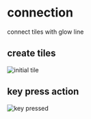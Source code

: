 # connection
connect tiles with glow line

## create tiles
![initial tile](https://user-images.githubusercontent.com/16871455/82913847-c44ea800-9fa9-11ea-9ce1-811ba66bacf1.png)

## key press action
![key pressed](https://user-images.githubusercontent.com/16871455/82913870-ca448900-9fa9-11ea-85bc-fbc4d254ae33.png)
